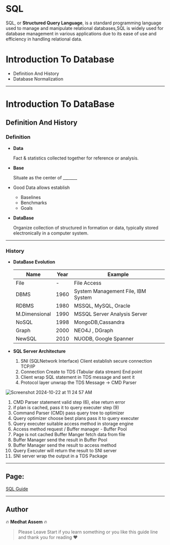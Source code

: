 # SQL

SQL, or **Structured Query Language**, is a standard programming language used to manage and manipulate relational databases,SQL is widely used for database management in various applications due to its ease of use and efficiency in handling relational data.

# Introduction To Database

- Definition And History
- Database Normalization

---
# Introduction To DataBase

## Definition And History

### Definition

- **Data**
    
    Fact & statistics collected together for reference or analysis.
    
- **Base**
    
    Situate as the center of _______
    

- Good Data allows establish
    - Baselines
    - Benchmarks
    - Goals
- **DataBase**
    
    Organize collection of structured in formation or data, typically stored electronically  in a computer system.
    

---

### History

- **DataBase Evolution**
    
    
    | Name | Year | Example |
    | --- | --- | --- |
    | File | - | File Access |
    | DBMS | 1960 | System Management File, IBM System |
    | RDBMS | 1980 | MSSQL, MySQL, Oracle |
    | M.Dimensional | 1990 | MSSQL Server Analysis Server |
    | NoSQL | 1998 | MongoDB,Cassandra |
    | Graph | 2000 | NEO4J , DGraph |
    | NewSQL | 2010 | NUODB, Google Spanner |

- **SQL Server Architecture**
    1. SNI (SQLNetwork Interface) Client establish secure connection TCP/IP
    2. Connection Create to TDS (Tabular data stream) End point
    3. Client wrap SQL statement in TDS message and sent it
    4. Protocol layer unwrap the TDS Message → CMD Parser

![Screenshot 2024-10-22 at 11 24 57 AM](https://github.com/user-attachments/assets/c573bbe0-b09d-4d5a-8e04-1d693c9a9350)


1. CMD Parser statement valid step (6), else return error
2. if plan is cached, pass it to query executer step (9)
3. Command Parser (CMD) pass query tree to optimizer
4. Query optimizer choose best plans pass it to query executer
5. Query executer suitable access method in storage engine
6. Access method request / Buffer manager - Buffer Pool
7. Page is not cached Buffer Manger fetch data from file
8. Buffer Manager send the result in Buffer Pool
9. Buffer Manager send the result to access method
10. Query Executer will return the result to SNI server
11. SNI server wrap the output in a TDS Package
---


## Page:

[SQL Guide](https://www.notion.so/SQL-122cfab8a8898019ad1ec23267526f60?pvs=4)

---

## Author
🔥 **Medhat Assem** 🔥

> Please Leave Start if you learn something or you like this guide line and thank you for reading ❤️
>
